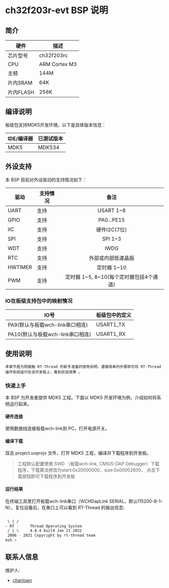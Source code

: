 # ch32f203r-evt BSP 说明
## 简介
| 硬件      | 描述          |
| --------- | ------------- |
| 芯片型号  | ch32f203rc    |
| CPU       | ARM Cortex M3 |
| 主频      | 144M           |
| 片内SRAM  | 64K           |
| 片内FLASH | 256K           |

## 编译说明

板级包支持MDK5开发环境，以下是具体版本信息：

| IDE/编译器 | 已测试版本                   |
| ---------- | ---------------------------- |
| MDK5       | MDK534                       |




## 外设支持

本 BSP 目前对外设驱动的支持情况如下：

| 驱动      | 支持情况 |            备注            |
| --------- | -------- | :------------------------:|
| UART      | 支持     | USART 1~8       |
| GPIO      | 支持     | PA0...PE15                  |
| IIC       | 支持     | 硬件I2C(7位)                |
| SPI       | 支持     | SPI 1~3                    |
| WDT       | 支持     | IWDG                       |
| RTC       | 支持     | 外部或内部低速晶振           |
| HWTIMER   | 支持     |定时器 1~10                   |
| PWM       | 支持     |定时器 1~5, 8~10(每个定时器包括4个通道)      |


### IO在板级支持包中的映射情况

| IO号 | 板级包中的定义 |
| ---- | -------------- |
| PA9(默认与板载wch-link串口相连)  | USART1_TX      |
| PA10(默认与板载wch-link串口相连) | USART1_RX      |



## 使用说明

    本章节是为刚接触 RT-Thread 的新手准备的使用说明，遵循简单的步骤即可将 RT-Thread 操作系统运行在该开发板上，看到实验效果 。

### 快速上手

本 BSP 为开发者提供 MDK5 工程。下面以 MDK5 开发环境为例，介绍如何将系统运行起来。

#### 硬件连接

使用数据线连接板载wch-link到 PC，打开电源开关。

#### 编译下载

双击 project.uvprojx 文件，打开 MDK5 工程，编译并下载程序到开发板。

> 工程默认配置使用 SWD （板载wch-link, CMSIS-DAP Debugger）下载程序，下载算法修改为start:0x20000000，size:0x00002800，
点击下载按钮即可下载程序到开发板

#### 运行结果


在终端工具里打开板载wch-link串口（WCHDapLink SERIAL，默认115200-8-1-N），复位设备后，在串口上可以看到 RT-Thread 的输出信息:

```bash

 \ | /
- RT -     Thread Operating System
 / | \     4.0.4 build Jan 21 2022
 2006 - 2021 Copyright by rt-thread team
msh >
```

## 联系人信息

维护人:

- [charlown](https://github.com/charlown)
